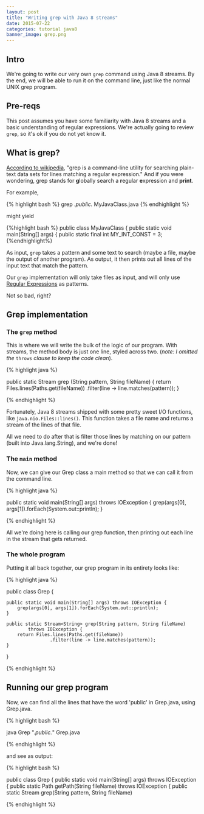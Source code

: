 ```yaml
---
layout: post
title: "Writing grep with Java 8 streams"
date: 2015-07-22
categories: tutorial java8
banner_image: grep.png
---
```


## Intro
We're going to write our very own `grep` command using Java 8 streams. By the end, we will be able to run it on the command line, just like the normal UNIX grep program.

## Pre-reqs
This post assumes you have some familiarity with Java 8 streams and a basic understanding of regular expressions. We're actually going to review `grep`, so it's ok if you do not yet know it.

## What is grep?
[According to wikipedia][grep-wiki], "grep is a command-line utility for searching plain-text data sets for lines matching a regular expression." And if you were wondering, grep stands for **g**lobally search a **r**egular **e**xpression and **print**.

For example,

{% highlight bash %}
grep .*public.* MyJavaClass.java 
{% endhighlight %}

might yield

{%highlight bash %}
public class MyJavaClass {
public static void main(String[] args) {
public static final int MY_INT_CONST = 3;
{%endhighlight%}

As input, `grep` takes a pattern and some text to search (maybe a file, maybe the output of another program). As output, it then prints out all lines of the input text that match the pattern.

Our `grep` implementation will only take files as input, and will only use [Regular Expressions][regex-wiki] as patterns.

Not so bad, right?

## Grep implementation

### The `grep` method
This is where we will write the bulk of the logic of our program. With streams, the method body is just one line, styled across two. (_note: I omitted the_ `throws` _clause to keep the code clean_).

{% highlight java %}

public static Stream<String> grep (String pattern, String fileName) {
    return Files.lines(Paths.get(fileName))
                .filter(line -> line.matches(pattern));
}

{% endhighlight %}

Fortunately, Java 8 streams shipped with some pretty sweet I/O functions, like `java.nio.Files::lines()`. This function takes a file name and returns a stream of the lines of that file.

All we need to do after that is filter those lines by matching on our pattern (built into Java.lang.String), and we're done!

### The `main` method
Now, we can give our Grep class a main method so that we can call it from the command line.

{% highlight java %}

public static void main(String[] args) throws IOException {
    grep(args[0], args[1]).forEach(System.out::println);
}

{% endhighlight %}

All we're doing here is calling our grep function, then printing out each line in the stream that gets returned.

### The whole program
Putting it all back together, our grep program in its entirety looks like:

{% highlight java %}

public class Grep {

    public static void main(String[] args) throws IOException {
        grep(args[0], args[1]).forEach(System.out::println);
    }

    public static Stream<String> grep(String pattern, String fileName)
            throws IOException {
        return Files.lines(Paths.get(fileName))
                    .filter(line -> line.matches(pattern));
    }

}

{% endhighlight %}

## Running our grep program

Now, we can find all the lines that have the word 'public' in Grep.java, using Grep.java.

{% highlight bash %}

java Grep ".*public.*" Grep.java

{% endhighlight %}

and see as output:

{% highlight bash %}

public class Grep {
    public static void main(String[] args) throws IOException {
    public static Path getPath(String fileName) throws IOException {
    public static Stream<String> grep(String pattern, String fileName)

{% endhighlight %}

[grep-wiki]: https://en.wikipedia.org/wiki/Grep
[find-wiki]: https://en.wikipedia.org/wiki/Find
[regex-wiki]: https://en.wikipedia.org/wiki/Regular_expression
